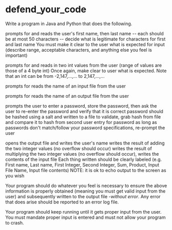 # defend_your_code
Write a program in Java and Python that does the following.

prompts for and reads the user's first name, then last name -- each should be at most 50 characters -- decide what is legitimate for characters for first and last name
You must make it clear to the user what is expected for input (describe range, acceptable characters, and anything else you feel is important)

prompts for and reads in two int values from the user (range of values are those of a 4 byte int)
Once again, make clear to user what is expected. Note that an int can be from -2,147,...,... to 2,147,...,...

prompts for reads the name of an input file from the user

prompts for reads the name of an output file from the user


prompts the user to enter a password, store the password, then ask the user to re-enter the password and verify that it is correct
password should be hashed using a salt and written to a file
to validate, grab hash from file and compare it to hash from second user entry for password
as long as passwords don't match/follow your password specifications, re-prompt the user

opens the output file and
writes the user's name
writes the result of adding the two integer values (no overflow should occur)
writes the result of multiplying the two integer values (no overflow should occur),
writes the contents of the input file
Each thing written should be clearly labeled (e.g. First name, Last name, First Integer, Second Integer, Sum, Product, Input File Name, Input file contents)
NOTE: it is ok to echo output to the screen as you wish

Your program should do whatever you feel is necessary to ensure the above information is properly obtained (meaning you must get valid input from the user) and subsequently written to the output file -*without error*.  Any error that does arise should be reported to an error log file.

Your program should keep running until it gets proper input from the user.  You must mandate proper input is entered and must not allow your program to crash.
